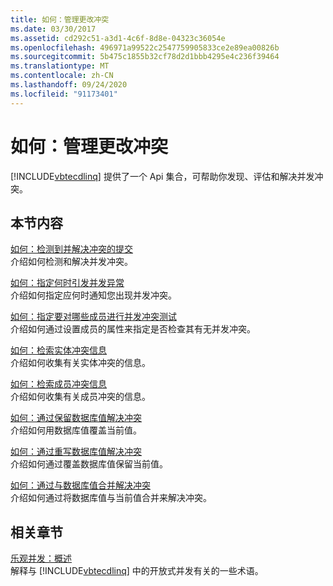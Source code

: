 ```yaml
---
title: 如何：管理更改冲突
ms.date: 03/30/2017
ms.assetid: cd292c51-a3d1-4c6f-8d8e-04323c36054e
ms.openlocfilehash: 496971a99522c2547759905833ce2e89ea00826b
ms.sourcegitcommit: 5b475c1855b32cf78d2d1bbb4295e4c236f39464
ms.translationtype: MT
ms.contentlocale: zh-CN
ms.lasthandoff: 09/24/2020
ms.locfileid: "91173401"
---
```

# <a name="how-to-manage-change-conflicts"></a>如何：管理更改冲突

[!INCLUDE[vbtecdlinq](../../../../../../includes/vbtecdlinq-md.md)] 提供了一个 Api 集合，可帮助你发现、评估和解决并发冲突。  
  
## <a name="in-this-section"></a>本节内容  

 [如何：检测到并解决冲突的提交](how-to-detect-and-resolve-conflicting-submissions.md)  
 介绍如何检测和解决并发冲突。  
  
 [如何：指定何时引发并发异常](how-to-specify-when-concurrency-exceptions-are-thrown.md)  
 介绍如何指定应何时通知您出现并发冲突。  
  
 [如何：指定要对哪些成员进行并发冲突测试](how-to-specify-which-members-are-tested-for-concurrency-conflicts.md)  
 介绍如何通过设置成员的属性来指定是否检查其有无并发冲突。  
  
 [如何：检索实体冲突信息](how-to-retrieve-entity-conflict-information.md)  
 介绍如何收集有关实体冲突的信息。  
  
 [如何：检索成员冲突信息](how-to-retrieve-member-conflict-information.md)  
 介绍如何收集有关成员冲突的信息。  
  
 [如何：通过保留数据库值解决冲突](how-to-resolve-conflicts-by-retaining-database-values.md)  
 介绍如何用数据库值覆盖当前值。  
  
 [如何：通过重写数据库值解决冲突](how-to-resolve-conflicts-by-overwriting-database-values.md)  
 介绍如何通过覆盖数据库值保留当前值。  
  
 [如何：通过与数据库值合并解决冲突](how-to-resolve-conflicts-by-merging-with-database-values.md)  
 介绍如何通过将数据库值与当前值合并来解决冲突。  
  
## <a name="related-sections"></a>相关章节  

 [乐观并发：概述](optimistic-concurrency-overview.md)  
 解释与 [!INCLUDE[vbtecdlinq](../../../../../../includes/vbtecdlinq-md.md)] 中的开放式并发有关的一些术语。
